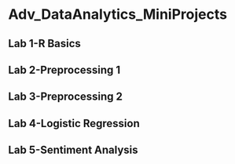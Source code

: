 # Adv_DataAnalytics_MiniProjects
## Lab 1-R Basics
## Lab 2-Preprocessing 1
## 	Lab 3-Preprocessing 2
## Lab 4-Logistic  Regression
## Lab 5-Sentiment Analysis

